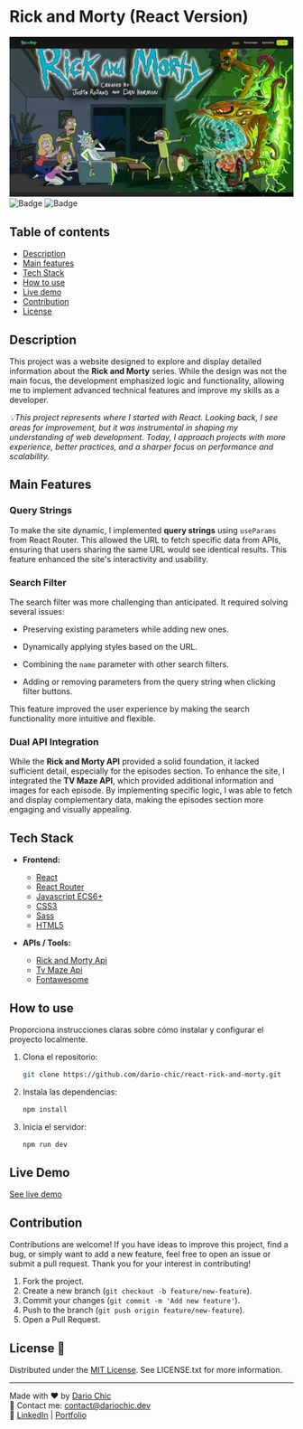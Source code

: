 
# Rick and Morty (React Version)


![Portada](https://raw.githubusercontent.com/dario-chic/react-rick-and-morty/refs/heads/main/banner.webp)
![Badge](https://img.shields.io/badge/Estado-Finalizado-brightgreen)
![Badge](https://img.shields.io/badge/Licencia-MIT-blue)
## Table of contents

- [Description](#description)
- [Main features](#main-features)
- [Tech Stack](#tech-stack)
- [How to use](#how-to-use)
- [Live demo](#live-demo)
- [Contribution](#contribution)
- [License](#license)

## Description

This project was a website designed to explore and display detailed information about the **Rick and Morty** series. While the design was not the main focus, the development emphasized logic and functionality, allowing me to implement advanced technical features and improve my skills as a developer.

_💡This project represents where I started with React. Looking back, I see areas for improvement, but it was instrumental in shaping my understanding of web development. Today, I approach projects with more experience, better practices, and a sharper focus on performance and scalability._

## Main Features

### Query Strings

To make the site dynamic, I implemented  **query strings**  using  `useParams`  from React Router. This allowed the URL to fetch specific data from APIs, ensuring that users sharing the same URL would see identical results. This feature enhanced the site's interactivity and usability.

### Search Filter

The search filter was more challenging than anticipated. It required solving several issues:
-   Preserving existing parameters while adding new ones.
    
-   Dynamically applying styles based on the URL.
    
-   Combining the  `name`  parameter with other search filters.
    
-   Adding or removing parameters from the query string when clicking filter buttons.
    

This feature improved the user experience by making the search functionality more intuitive and flexible.

### Dual API Integration

While the  **Rick and Morty API**  provided a solid foundation, it lacked sufficient detail, especially for the episodes section. To enhance the site, I integrated the  **TV Maze API**, which provided additional information and images for each episode. By implementing specific logic, I was able to fetch and display complementary data, making the episodes section more engaging and visually appealing.


## Tech Stack

- **Frontend:** 
	- [React](https://reactjs.org/)
	- [React Router](https://reactrouter.com/)
	- [Javascript ECS6+](https://developer.mozilla.org/en-US/docs/Web/JavaScript)
	- [CSS3](https://developer.mozilla.org/en-US/docs/Web/CSS)
	- [Sass](https://sass-lang.com/)
	- [HTML5](https://developer.mozilla.org/en-US/docs/Web/HTML)
	
- **APIs / Tools:**
	- [Rick and Morty Api](https://rickandmortyapi.com/)
	- [Tv Maze Api](https://www.tvmaze.com/api)
	- [Fontawesome](https://fontawesome.com/)

## How to use

Proporciona instrucciones claras sobre cómo instalar y configurar el proyecto localmente.

1. Clona el repositorio:
   ```bash
   git clone https://github.com/dario-chic/react-rick-and-morty.git
   ```
2. Instala las dependencias:
   ```bash
   npm install
   ```
3. Inicia el servidor:
   ```bash
   npm run dev
   ```

## Live Demo

[See live demo](https://react-rick-and-morty-psi.vercel.app/)

## Contribution

Contributions are welcome! If you have ideas to improve this project, find a bug, or simply want to add a new feature, feel free to open an issue or submit a pull request. Thank you for your interest in contributing!

1. Fork the project.
2. Create a new branch (`git checkout -b feature/new-feature`).
3. Commit your changes (`git commit -m 'Add new feature'`).
4. Push to the branch (`git push origin feature/new-feature`).
5. Open a Pull Request.

## License 📜
Distributed under the [MIT License](https://opensource.org/licenses/MIT). See LICENSE.txt for more information.

---

Made with ❤️ by [Dario Chic](https://github.com/dario-chic)  
📧 Contact me: [contact@dariochic.dev](mailto:contact@dariochic.dev)  
🔗 [LinkedIn](https://www.linkedin.com/in/dariochic/) | [Portfolio](https://dariochic.dev)

